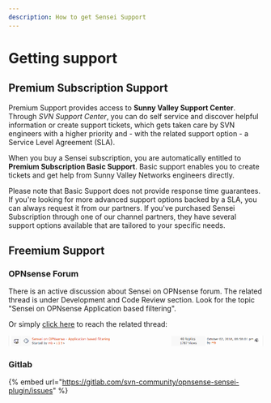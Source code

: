 ```yaml
---
description: How to get Sensei Support
---
```


# Getting support

## Premium Subscription Support

Premium Support provides access to **Sunny Valley Support Center**.  Through _SVN Support Center_, you can do self service and discover helpful information or create support tickets, which gets taken care by SVN engineers with a higher priority and - with the related support option - a Service Level Agreement \(SLA\). 

When you buy a Sensei subscription, you are automatically entitled to **Premium Subscription Basic Support**.  Basic support enables you to create tickets and get help from Sunny Valley Networks engineers directly. 

Please note that Basic Support does not provide response time guarantees. If you're looking for more advanced support options backed by a SLA, you can always request it from our partners. If you've purchased Sensei Subscription through one of our channel partners, they have several support options available that are tailored to your specific needs.  



## Freemium  Support 

### OPNsense Forum

There is an active discussion about Sensei on OPNsense forum. The related thread is under Development and Code Review section. Look for the topic "Sensei on OPNsense Application based filtering". 

Or simply [click here](https://forum.opnsense.org/index.php?topic=9521.30) to reach the related thread:

![Sensei on OPNsense Forum](../.gitbook/assets/1.png)

### Gitlab



{% embed url="https://gitlab.com/svn-community/opnsense-sensei-plugin/issues" %}



